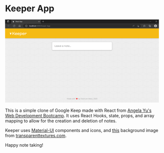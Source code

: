 # Keeper App

<img src="https://github.com/Taranum01/Keeper-App-React/blob/main/KeeperDemo.png" alt="Keeper App Demo" />

This is a simple clone of Google Keep made with React from [Angela Yu's Web Development Bootcamp](https://www.udemy.com/course/the-complete-web-development-bootcamp/). It uses React Hooks, state, props, and array mapping to allow for the creation and deletion of notes.

Keeper uses [Material-UI](https://material-ui.com/) components and icons, and [this](https://www.transparenttextures.com/patterns/cubes.png) background image from [transparenttextures.com](https://www.transparenttextures.com/).

Happy note taking!
